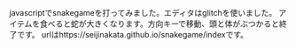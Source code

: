 javascriptでsnakegameを打ってみました。エディタはglitchを使いました。
アイテムを食べると蛇が大きくなります。方向キーで移動、頭と体がぶつかると終了です。
urlはhttps://seijinakata.github.io/snakegame/indexです。
